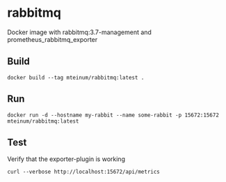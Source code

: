 # rabbitmq

Docker image with rabbitmq:3.7-management and prometheus_rabbitmq_exporter

## Build

```
docker build --tag mteinum/rabbitmq:latest .
```

## Run

```
docker run -d --hostname my-rabbit --name some-rabbit -p 15672:15672 mteinum/rabbitmq:latest
```

## Test

Verify that the exporter-plugin is working

```
curl --verbose http://localhost:15672/api/metrics
```
